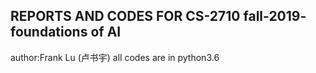 REPORTS AND CODES FOR CS-2710
fall-2019- foundations of AI
---
author:Frank Lu (卢书宇)
all codes are in python3.6